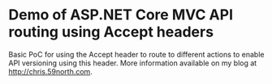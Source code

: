 # Demo of ASP.NET Core MVC API routing using Accept headers
Basic PoC for using the Accept header to route to different actions to enable API versioning using this header. More information available on my blog at http://chris.59north.com.